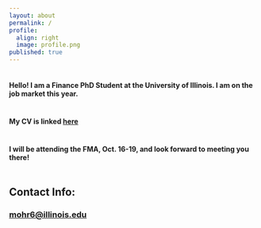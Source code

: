 ```yaml
---
layout: about
permalink: /
profile:
  align: right
  image: profile.png
published: true
---
```

<hr style="line-height: 2px; visibility:hidden;" />

#### Hello! I am a Finance PhD Student at the University of Illinois. I am on the job market this year. 
<hr style="line-height: 4px; visibility:hidden;" />

#### My CV is linked <a href="{{site.baseurl}}/cv.pdf">here</a>
<hr style="line-height: 4px; visibility:hidden;" />

#### I will be attending the FMA, Oct. 16-19, and look forward to meeting you there! 
<hr style="line-height: 4px; visibility:hidden;" />

## Contact Info:
### mohr6@illinois.edu


